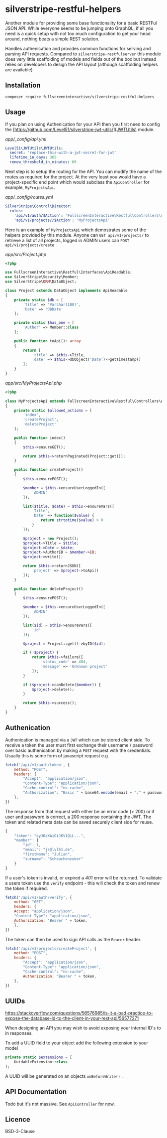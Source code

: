# silverstripe-restful-helpers

Another module for providing some base functionality for a basic RESTFul JSON
API. While everyone seems to be jumping onto GraphQL, if all you need is a
quick setup with not too much configuration to get your head around, nothing
beats a simple REST solution.

Handles authenication and provides common functions for serving and parsing
API requests. Compared to `silverstripe-restfulserver` this module does very
little scaffolding of models and fields out of the box but instead relies on
developers to design the API layout (although scaffolding helpers are available)

## Installation

```
composer require fullscreeninteractive/silverstripe-restful-helpers
```

## Usage

If you plan on using Authenication for your API then you first need to config
the [https://github.com/Level51/silverstripe-jwt-utils/](JWTUtils) module.

_app/\_config/api.yml_

```yml
Level51\JWTUtils\JWTUtils:
  secret: 'replace-this-with-a-jwt-secret-for-jwt'
  lifetime_in_days: 365
  renew_threshold_in_minutes: 60
```

Next step is to setup the routing for the API. You can modify the name of the
routes as required for the project. At the very least you would have a
project-specific end point which would subclass the `ApiController` for example,
`MyProjectsApi`.

_app/\_config/routes.yml_

```yml
SilverStripe\Control\Director:
  rules:
    'api/v1/auth/$Action': 'FullscreenInteractive\Restful\Controllers\AuthController'
    'api/v1/projects//$Action': 'MyProjectsApi'
```

Here is an example of `MyProjectsApi` which demostrates some of the helpers
provided by this module. Anyone can `GET api/v1/projects/` to retrieve a
list of all projects, logged in ADMIN users can `POST api/v1/projects/create`

_app/src/Project.php_

```php
<?php

use FullscreenInteractive\Restful\Interfaces\ApiReadable;
use SilverStripe\Security\Member;
use SilverStripe\ORM\DataObject;

class Project extends DataObject implements ApiReadable
{
    private static $db = [
        'Title' => 'Varchar(100)',
        'Date' => 'DBDate'
    ];

    private static $has_one = [
        'Author' => Member::class
    ];

    public function toApi(): array
    {
        return [
            'title' => $this->Title,
            'date' => $this->dbObject('Date')->getTimestamp()
        ];
    }
}
```

_app/src/MyProjectsApi.php_

```php
<?php

class MyProjectsApi extends FullscreenInteractive\Restful\Controllers\ApiController
{
    private static $allowed_actions = [
        'index',
        'createProject',
        'deleteProject'
    ];

    public function index()
    {
        $this->ensureGET();

        return $this->returnPaginated(Project::get());
    }

    public function createProject()
    {
        $this->ensurePOST();

        $member = $this->ensureUserLoggedIn([
            'ADMIN'
        ]);

        list($title, $date) = $this->ensureVars([
            'Title',
            'Date' => function($value) {
                return strtotime($value) > 0
            }
        ]);

        $project = new Project();
        $project->Title = $title;
        $project->Date = $date;
        $project->AuthorID = $member->ID;
        $project->write();

        return $this->returnJSON([
            'project' => $project->toApi()
        ]);
    }

    public function deleteProject()
    {
        $this->ensurePOST();

        $member = $this->ensureUserLoggedIn([
            'ADMIN'
        ]);

        list($id) = $this->ensureVars([
            'id'
        ]);

        $project = Project::get()->byID($id);

        if (!$project) {
            return $this->failure([
                'status_code' => 404,
                'message' => 'Unknown project'
            ]);
        }

        if ($project->canDelete($member)) {
            $project->delete();
        }

        return $this->success();
    }
}
```

## Authenication

Authenication is managed via a `JWT` which can be stored client side. To
receive a token the user must first exchange their username / password over
basic authenication by making a `POST` request with the credentials. Usually
this is some form of javascript request e.g

```js
fetch('/api/v1/auth/token', {
    method: "POST",
    headers: {
        "Accept": "application/json",
        "Content-Type": "application/json",
        "Cache-control": "no-cache",
        "Authorization": "Basic " + base64.encode(email + ":" + password),
    },
})
```

The response from that request with either be an error code (> 200) or if user
and password is correct, a 200 response containing the JWT. The token and
related meta data can be saved securely client side for reuse.

```js
{
    "token": "eyJ0eXAiOiJKV1QiL...",
    "member": {
        "id": 1,
        "email": "js@lvl51.de",
        "firstName": "Julian",
        "surname": "Scheuchenzuber"
    }
}
```

If a user's token is invalid, or expired a *401* error will be returned. To
validate a users token use the `verify` endpoint - this will check the token and
renew the token if required.

```js
fetch('/api/v1/auth/verify', {
    method: "GET",
    headers: {
    Accept: "application/json",
    "Content-Type": "application/json",
    Authorization: "Bearer " + token,
    },
})
```

The token can then be used to sign API calls as the `Bearer` header.

```js
fetch('/api/v1/projects/createProject', {
    method: "POST",
    headers: {
        "Accept": "application/json",
        "Content-Type": "application/json",
        "Cache-control": "no-cache",
        Authorization: "Bearer " + token,
    },
})
```

## UUIDs

https://stackoverflow.com/questions/56576985/is-it-a-bad-practice-to-expose-the-database-id-to-the-client-in-your-rest-api/56577271

When designing an API you may wish to avoid exposing your internal ID's to
in responses.

To add a UUID field to your object add the following extension to your model

```php
private static $extensions = [
    UuidableExtension::class
];
```

A UUID will be generated on an objects `onBeforeWrite()` .

## API Documentation

Todo but it's not massive. See `ApiController` for now.

## Licence

BSD-3-Clause
